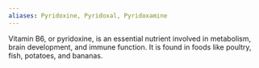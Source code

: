 ```yaml
---
aliases: Pyridoxine, Pyridoxal, Pyridoxamine
---
```

Vitamin B6, or pyridoxine, is an essential nutrient involved in metabolism, brain development, and immune function. It is found in foods like poultry, fish, potatoes, and bananas.